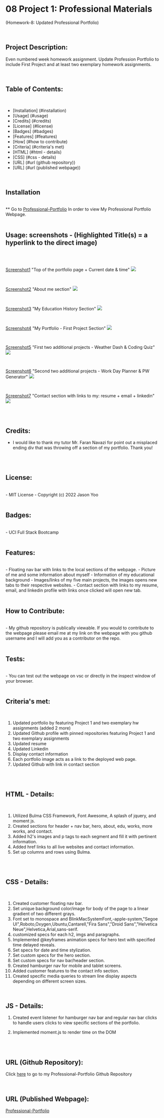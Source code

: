 # 08 Project 1: Professional Materials

(Homework-8: Updated Professional Portfolio)

<br>

## Project Description: 

Even numbered week homework assignment. Update Profession Portfolio to include First Project and at least two exemplary homework assignments.

<br> 

## Table of Contents:

<br>

- [Installation] (#installation)
- [Usage] (#usage)
- [Credits] (#credits)
- [License] (#license)
- [Badges] (#badges)
- [Features] (#features)
- [How] (#how to contribute)
- [Criteria] (#criteria's met)
- [HTML] (#html - details)
- [CSS] (#css - details)
- [URL] (#url (github repository))
- [URL] (#url (published webpage))

<br>

## Installation
<br>
** Go to <a href="https://jasonjayoo.github.io/Professional-Portfolio/" target="_blank">Professional-Portfolio</a> In order to view My Professional Portfolio Webpage.

<br>
<br>

## Usage: screenshots - (Highlighted Title(s) = a hyperlink to the direct image)

<br>
<br>

[Screenshot1](images/Screenshot1.png)  "Top of the portfolio page + Current date & time"
<img src="images/Screenshot1.png">

<br>

[Screenshot2](images/Screenshot2.png)  "About me section"
<img src="images/Screenshot2.png">

<br>

[Screenshot3](images/Screenshot3.png)  "My Education History Section"
<img src="images/Screenshot3.png">

<br>

[Screenshot4](images/Screenshot4.png)  "My Portfolio - First Project Section"
<img src="images/Screenshot4.png">

<br>

[Screenshot5](images/Screenshot5.png)  "First two additional projects - Weather Dash & Coding Quiz"
<img src="images/Screenshot5.png">

<br>

[Screenshot6](images/Screenshot6.png)  "Second two additional projects - Work Day Planner & PW Generator"
<img src="images/Screenshot6.png">

<br>

[Screenshot7](images/Screenshot7.png)  "Contact section with links to my: resume + email + linkedin"
<img src="images/Screenshot7.png">

<br>
<br>


## Credits:

- I would like to thank my tutor Mr. Faran Navazi for point out a misplaced ending div that was throwing off a section of my portfolio. Thank you!

<br>
<br>

## License:
<br>
    -  MIT License - Copyright (c) 2022 Jason Yoo
<br>
<br>

## Badges:
<br>
    - UCI Full Stack Bootcamp
<br>
<br>

## Features:
<br>
    - Floating nav bar with links to the local sections of the webpage.
    - Picture of me and some information about myself
    - Information of my educational background
    - Images/links of my five main projects, the images opens new tabs to their respective websites.
    - Contact section with links to my resume, email, and linkedin profile with links once clicked will open new tab. 

<br>
<br>

## How to Contribute:
<br>
    - My github repository is publically viewable. If you would to contribute to the webpage please email me at my link on the webpage with you github username and I will add you as a contributor on the repo. 
<br>
<br>

## Tests:
<br>
    - You can test out the webpage on vsc or directly in the inspect window of your browser. 
<br>
<br>

## Criteria's met: 

<br>

1. Updated portfolio by featuring Project 1 and two exemplary hw assignments (added 2 more)
2. Updated Github profile with pinned repositories featuring Project 1 and two exemplary assignments
3. Updated resume
4. Updated Linkedin
5. Display contact information
6. Each portfolio image acts as a link to the deployed web page.
7. Updated Github with link in contact section
<br>
<br>

## HTML - Details:

<br>

1. Utilized Bulma CSS Framework, Font Awesome, A splash of jquery, and moment js. 
2. Created sections for header + nav bar, hero, about, edu, works, more works, and contact.
3. Added h2's images and p tags to each segment and fill it with pertinent information.
4. Added href links to all live websites and contact information.
5. Set up columns and rows using Bulma.

<br>
<br>

## CSS - Details:

<br>

1. Created customer floating nav bar. 
2. Set unique background color/image for body of the page to a linear gradient of two different grays.
3. Font set to monospace and BlinkMacSystemFont,-apple-system,"Segoe UI",Roboto,Oxygen,Ubuntu,Cantarell,"Fira Sans","Droid Sans","Helvetica Neue",Helvetica,Arial,sans-serif.
4. customized specs for each h2, imgs and paragraphs.
5. Implemented @keyframes animation specs for hero text with specified time delayed reveals.
6. Set specs for date and time stylization.
7. Set custom specs for the hero section.
8. Set custom specs for nav bar/header section.
9. Created hamburger nav for mobile and tablet screens.
10. Added customer features to the contact info section. 
11. Created specific media queries to stream line display aspects depending on different screen sizes. 

<br>

## JS - Details:

1. Created event listener for hamburger nav bar and regular nav bar clicks to handle users clicks to view specific sections of the portfolio.

2. Implemented moment.js to render time on the DOM 
 
<br>
<br>


## URL (Github Repository):

Click [here](https://github.com/jasonjayoo/Professional-Portfolio) to go to my Professional-Portfolio Github Repository

<br>

## URL (Published Webpage):

<a href="https://jasonjayoo.github.io/Professional-Portfolio/" target="_blank">Professional-Portfolio</a>

